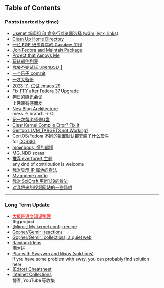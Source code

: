 ## Table of Contents
### Posts (sorted by time)
- [Usenet 新闻组 和 命令行浏览器选择 (w3m, lynx, links)](usenet_and_cli_browsers)<br>
- [Clean Up Home Directory](gmi/cleanup_home.gmi.txt)<br>
- [一位 PGP 进步青年的 Canokey 历程](pgp_canokey)<br>
- [Join Fedora and Maintain Package](fedora_contrib)<br>
- [Project that Annoys Me](gmi/annoying_project.gmi.txt)<br>
- [玩转邮件列表](mailinglist)<br>
- [我要不要试试 OpenBSD 🐡](whatif_openbsd)<br>
- [一个乐子 commit](misc/lol.diff.txt)<br>
- [一次大备份](backup_everything)<br>
- [2023 了, 试试 emacs 29](emacs29_2023)<br>
- [Fix TTY after Fedora 37 Upgrade](fix_tty)<br>
- [狗日的腾讯会议](damn_tencent_meeting)<br>
上网课有感而发
- [New Blog Architecture](new_blog_arch)<br>
mess -> branch -> CI
- [记一次帮老师修U盘](recover_udisk)<br>
- [Clear Kernel Compile Error? Fix It](clear_kernel_compile_fix)<br>
- [Gentoo LLVM\_TARGETS not Working?](gentoo_llvm_targets)<br>
- [CentOS/Fedora 不同的配置默认都安装了什么软件](anaconda_kickstarts)<br>
for [COSSIG](https://www.cossig.org)
- [moonboos, 懂的都懂](moonboos)<br>
- [MGLNDD scans](weird_mglndd)<br>
- [推荐 everforest 主题](recommend_everforest_theme)<br>
any kind of contribution is welcome
- [我对显示 IP 属地的看法](bili_ip)<br>
- [My gnome config](my_gnome_config)<br>
- [我对 SciCraft 更新1.19的看法](gmi/scicraft_update.gmi.txt)<br>
- [对我将来的视频网站的一些畅想](legacy_md/plan_for_my_video_site)<br>

---

### Long Term Update
- [<font color=red>大概是语文知识整理</font>](digua-YW)<br>
Big project
- [\[Mirror\] My kernel config recipe](kernel)<br>
- [Gopher/Gemini reactions](gmi/re.gmi.txt)<br>
- [Gopher/Gemini collections, a quiet web](gmi/collections.gmi.txt)<br>
- [Random Ideas](ideas)<br>
画大饼
- [Play with Swaywm and Nixos (solutions)](wayland)<br>
if you have some problem with sway, you can probably find solution here
- [(Editor) Cheatsheet](cheatsheet)<br>
- [Internet Collections](internet_collections)<br>
博客, YouTube 等收集
